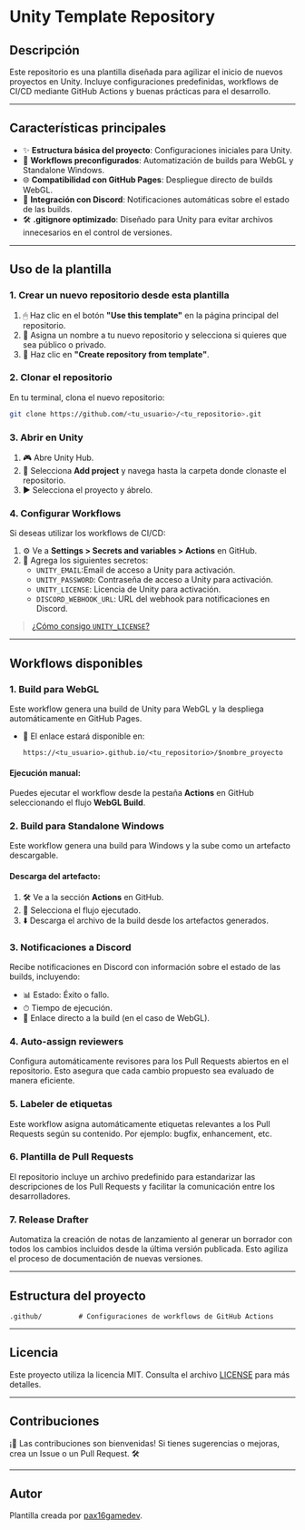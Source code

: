 # Unity Template Repository

## Descripción
Este repositorio es una plantilla diseñada para agilizar el inicio de nuevos proyectos en Unity. Incluye configuraciones predefinidas, workflows de CI/CD mediante GitHub Actions y buenas prácticas para el desarrollo.

---

## Características principales
- ✨ **Estructura básica del proyecto**: Configuraciones iniciales para Unity.
- 🚀 **Workflows preconfigurados**: Automatización de builds para WebGL y Standalone Windows.
- 🌐 **Compatibilidad con GitHub Pages**: Despliegue directo de builds WebGL.
- 🔔 **Integración con Discord**: Notificaciones automáticas sobre el estado de las builds.
- 🛠 **.gitignore optimizado**: Diseñado para Unity para evitar archivos innecesarios en el control de versiones.

---

## Uso de la plantilla

### 1. Crear un nuevo repositorio desde esta plantilla
1. 🖱 Haz clic en el botón **"Use this template"** en la página principal del repositorio.
2. 📝 Asigna un nombre a tu nuevo repositorio y selecciona si quieres que sea público o privado.
3. 🚀 Haz clic en **"Create repository from template"**.

### 2. Clonar el repositorio
En tu terminal, clona el nuevo repositorio:
```bash
git clone https://github.com/<tu_usuario>/<tu_repositorio>.git
```

### 3. Abrir en Unity
1. 🎮 Abre Unity Hub.
2. 📂 Selecciona **Add project** y navega hasta la carpeta donde clonaste el repositorio.
3. ▶️ Selecciona el proyecto y ábrelo.

### 4. Configurar Workflows
Si deseas utilizar los workflows de CI/CD:
1. ⚙️ Ve a **Settings > Secrets and variables > Actions** en GitHub.
2. 🔑 Agrega los siguientes secretos:
   - `UNITY_EMAIL`:Email de acceso a Unity para activación.
   - `UNITY_PASSWORD`: Contraseña de acceso a Unity para activación.
   - `UNITY_LICENSE`: Licencia de Unity para activación.
   - `DISCORD_WEBHOOK_URL`: URL del webhook para notificaciones en Discord.

>[¿Cómo consigo `UNITY_LICENSE`?](https://game.ci/docs/github/activation#personal-license)
---

## Workflows disponibles

### 1. **Build para WebGL**
Este workflow genera una build de Unity para WebGL y la despliega automáticamente en GitHub Pages.

- 🔗 El enlace estará disponible en:
  ```
  https://<tu_usuario>.github.io/<tu_repositorio>/$nombre_proyecto
  ```

#### Ejecución manual:
Puedes ejecutar el workflow desde la pestaña **Actions** en GitHub seleccionando el flujo **WebGL Build**.

### 2. **Build para Standalone Windows**
Este workflow genera una build para Windows y la sube como un artefacto descargable.

#### Descarga del artefacto:
1. 🛠 Ve a la sección **Actions** en GitHub.
2. 📂 Selecciona el flujo ejecutado.
3. ⬇️ Descarga el archivo de la build desde los artefactos generados.

### 3. **Notificaciones a Discord**
Recibe notificaciones en Discord con información sobre el estado de las builds, incluyendo:
- 📊 Estado: Éxito o fallo.
- ⏱ Tiempo de ejecución.
- 🔗 Enlace directo a la build (en el caso de WebGL).

### 4. Auto-assign reviewers

Configura automáticamente revisores para los Pull Requests abiertos en el repositorio. Esto asegura que cada cambio propuesto sea evaluado de manera eficiente.

### 5. Labeler de etiquetas

Este workflow asigna automáticamente etiquetas relevantes a los Pull Requests según su contenido. Por ejemplo: bugfix, enhancement, etc.

### 6. Plantilla de Pull Requests

El repositorio incluye un archivo predefinido para estandarizar las descripciones de los Pull Requests y facilitar la comunicación entre los desarrolladores.

### 7. Release Drafter

Automatiza la creación de notas de lanzamiento al generar un borrador con todos los cambios incluidos desde la última versión publicada. Esto agiliza el proceso de documentación de nuevas versiones.

---

## Estructura del proyecto
```
.github/         # Configuraciones de workflows de GitHub Actions
```

---

## Licencia
Este proyecto utiliza la licencia MIT. Consulta el archivo [LICENSE](./LICENSE) para más detalles.

---

## Contribuciones
¡🌟 Las contribuciones son bienvenidas! Si tienes sugerencias o mejoras, crea un Issue o un Pull Request. 🛠

---

## Autor
Plantilla creada por [pax16gamedev](https://github.com/Pax16gamedev).

